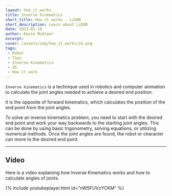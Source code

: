 ```yaml
---
layout: how_it_works
title: Inverse Kinematics
short_title: How it works - LiDAR
short_description: Learn about LiDAR
date: 2023-01-10
author: Kevin McAleer
excerpt:
cover: /assets/img/how_it_works/ik.png
tags:
 - Robot
 - Tips
 - Inverse Kinematics
 - IK
 - How it work
---
```


`Inverse kinematics` is a technique used in robotics and computer animation to calculate the joint angles needed to achieve a desired end position.

It is the opposite of forward kinematics, which calculates the position of the end point from the joint angles.

To solve an inverse kinematics problem, you need to start with the desired end point and work your way backwards to the starting joint angles. This can be done by using basic trigonometry, solving equations, or utilizing numerical methods. Once the joint angles are found, the robot or character can move to the desired end point.

---

## Video

Here is a video explaining how Inverse Kinematics works and how to calculate angles of joints.

{% include youtubeplayer.html id="nW5FUVzYCKM" %}
